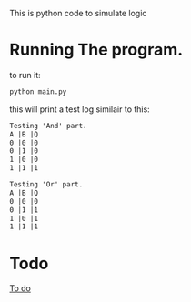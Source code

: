 This is python code to simulate logic

# Running The program.

to run it:
```bash
python main.py
```
this will print a test log similair to this:

```txt
Testing 'And' part.
A |B |Q 
0 |0 |0 
0 |1 |0 
1 |0 |0 
1 |1 |1 

Testing 'Or' part.
A |B |Q 
0 |0 |0 
0 |1 |1 
1 |0 |1 
1 |1 |1

```

# Todo

[To do](TODO.md)
